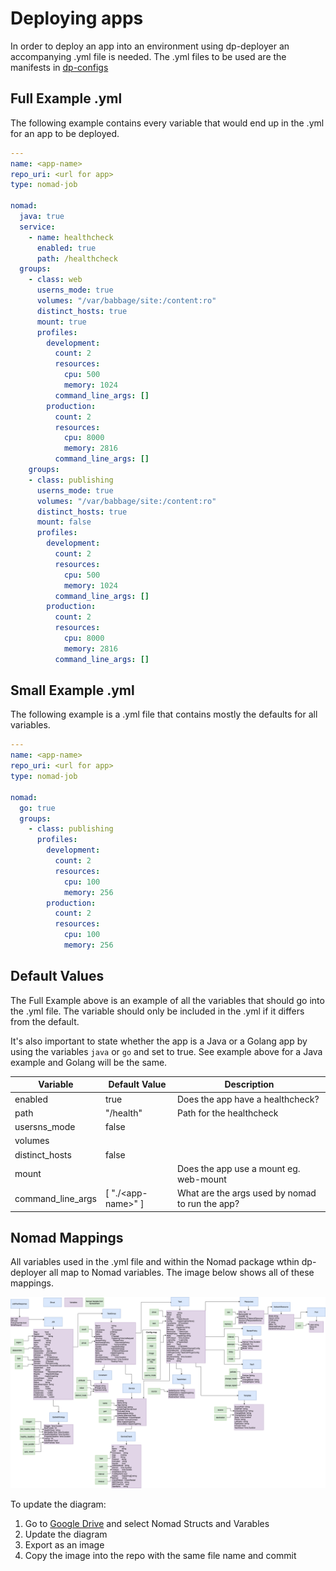 Deploying apps
==============

In order to deploy an app into an environment using dp-deployer an accompanying .yml file is needed. The .yml files to be used are the manifests in [dp-configs](https://github.com/ONSdigital/dp-configs/tree/master/manifests)

Full Example .yml
------------

The following example contains every variable that would end up in the .yml for an app to be deployed.

```yml
---
name: <app-name>
repo_uri: <url for app>
type: nomad-job

nomad:
  java: true
  service: 
    - name: healthcheck
      enabled: true
      path: /healthcheck
  groups:
    - class: web
      userns_mode: true
      volumes: "/var/babbage/site:/content:ro"
      distinct_hosts: true
      mount: true
      profiles:
        development:
          count: 2
          resources:
            cpu: 500
            memory: 1024
          command_line_args: []
        production:
          count: 2
          resources:
            cpu: 8000
            memory: 2816
          command_line_args: []
    groups:
    - class: publishing
      userns_mode: true
      volumes: "/var/babbage/site:/content:ro"
      distinct_hosts: true
      mount: false
      profiles:
        development:
          count: 2
          resources:
            cpu: 500
            memory: 1024
          command_line_args: []
        production:
          count: 2
          resources:
            cpu: 8000
            memory: 2816
          command_line_args: []
```

Small Example .yml
------------------

The following example is a .yml file that contains mostly the defaults for all variables.
```yml
---
name: <app-name>
repo_uri: <url for app>
type: nomad-job

nomad:
  go: true
  groups:
    - class: publishing
      profiles:
        development:
          count: 2
          resources:
            cpu: 100
            memory: 256
        production:
          count: 2
          resources:
            cpu: 100
            memory: 256
 ```

Default Values
--------------

The Full Example above is an example of all the variables that should go into the .yml file. The variable should only be included in the .yml if it differs from the default.

It's also important to state whether the app is a Java or a Golang app by using the variables `java` or `go` and set to true. See example above for a Java example and Golang will be the same.

| Variable | Default Value | Description |
|----------|---------------| -------------|
| enabled  | true          | Does the app have a healthcheck?|
| path     | "/health"       | Path for the healthcheck |
| usersns_mode| false | |
| volumes  |  |
| distinct_hosts| false | |
| mount |  | Does the app use a mount eg. web-mount  |
| command_line_args | [ "./&lt;app-name&gt;" ] | What are the args used by nomad to run the app? |

Nomad Mappings
--------------

All variables used in the .yml file and within the Nomad package wthin dp-deployer all map to Nomad variables. The image below shows all of these mappings.

![nomad-structs-and-variables](NomadStructs.png)

To update the diagram:
1. Go to [Google Drive](https://drive.google.com/drive/folders/1K_5TqHQhFL7Spw64X3iBXbhM1Le8__U1) and select Nomad Structs and Varables
2. Update the diagram 
3. Export as an image
4. Copy the image into the repo with the same file name and commit

